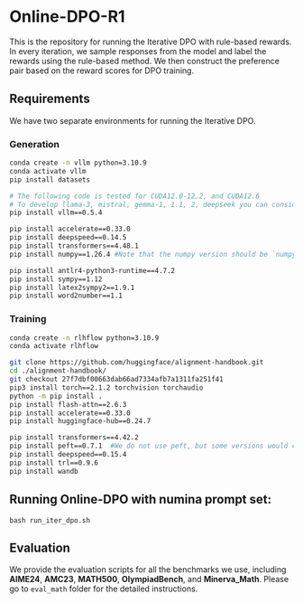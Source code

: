 # Online-DPO-R1

This is the repository for running the Iterative DPO with rule-based rewards. In every iteration, we sample responses from the model and label the rewards using the rule-based method. We then construct the preference pair based on the reward scores for DPO training.
## Requirements

We have two separate environments for running the Iterative DPO.

### Generation
```sh
conda create -n vllm python=3.10.9
conda activate vllm
pip install datasets

# The following code is tested for CUDA12.0-12.2, and CUDA12.6
# To develop llama-3, mistral, gemma-1, 1.1, 2, deepseek you can consider the following vllm version
pip install vllm==0.5.4

pip install accelerate==0.33.0
pip install deepspeed==0.14.5
pip install transformers==4.48.1
pip install numpy==1.26.4 #Note that the numpy version should be `numpy<2.0`.  `Numpy 2.0` will encounter unexpected issues!!!

pip install antlr4-python3-runtime==4.7.2
pip install sympy==1.12
pip install latex2sympy2==1.9.1
pip install word2number==1.1
```

### Training
```sh
conda create -n rlhflow python=3.10.9
conda activate rlhflow

git clone https://github.com/huggingface/alignment-handbook.git
cd ./alignment-handbook/
git checkout 27f7dbf00663dab66ad7334afb7a1311fa251f41
pip3 install torch==2.1.2 torchvision torchaudio
python -m pip install .
pip install flash-attn==2.6.3
pip install accelerate==0.33.0
pip install huggingface-hub==0.24.7

pip install transformers==4.42.2
pip install peft==0.7.1  #We do not use peft, but some versions would cause errors.
pip install deepspeed==0.15.4
pip install trl==0.9.6
pip install wandb
```

## Running Online-DPO with numina prompt set:

```
bash run_iter_dpo.sh
```
## Evaluation

We provide the evaluation scripts for all the benchmarks we use, including **AIME24**, **AMC23**, **MATH500**, **OlympiadBench**, and **Minerva_Math**. Please go to ```eval_math``` folder for the detailed instructions.
